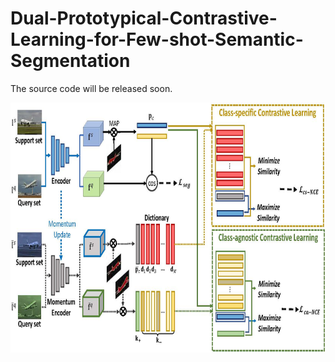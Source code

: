 # Dual-Prototypical-Contrastive-Learning-for-Few-shot-Semantic-Segmentation
The source code will be released soon.

<div align="center">
  <img src="fig/frame1_.jpg"width="800" height="400"/>
</div>
